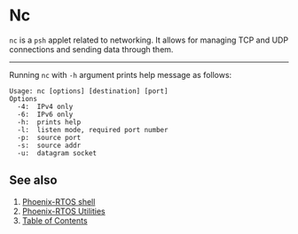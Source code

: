 # Nc

`nc` is a `psh` applet related to networking. It allows for managing TCP and UDP connections and sending data through
them.

---

Running `nc` with `-h` argument prints help message as follows:

```text
Usage: nc [options] [destination] [port]
Options
  -4:  IPv4 only
  -6:  IPv6 only
  -h:  prints help
  -l:  listen mode, required port number
  -p:  source port
  -s:  source addr
  -u:  datagram socket
```

## See also

1. [Phoenix-RTOS shell](psh.md)
2. [Phoenix-RTOS Utilities](../README.md)
3. [Table of Contents](../../README.md)

